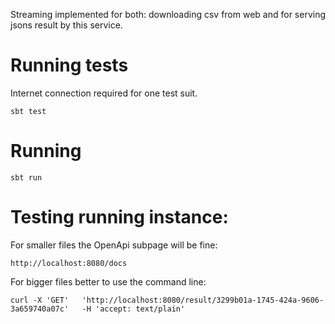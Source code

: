 Streaming implemented for both: downloading csv from web and for serving jsons result by this service.

# Running tests
Internet connection required for one test suit.

`sbt test`

# Running
`sbt run`

# Testing running instance:
For smaller files the OpenApi subpage will be fine:

`http://localhost:8080/docs`

For bigger files better to use the command line:

``curl -X 'GET'   'http://localhost:8080/result/3299b01a-1745-424a-9606-3a659740a07c'   -H 'accept: text/plain'``
